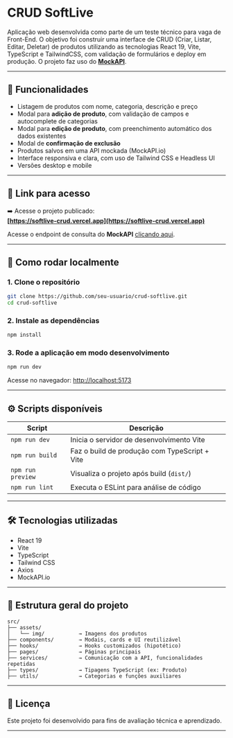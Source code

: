 # CRUD SoftLive

Aplicação web desenvolvida como parte de um teste técnico para vaga de Front-End. O objetivo foi construir uma interface de CRUD (Criar, Listar, Editar, Deletar) de produtos utilizando as tecnologias React 19, Vite, TypeScript e TailwindCSS, com validação de formulários e deploy em produção. O projeto faz uso do **[MockAPI](https://mockapi.io/)**.

---

## 🧩 Funcionalidades

- Listagem de produtos com nome, categoria, descrição e preço
- Modal para **adição de produto**, com validação de campos e autocomplete de categorias
- Modal para **edição de produto**, com preenchimento automático dos dados existentes
- Modal de **confirmação de exclusão**
- Produtos salvos em uma API mockada (MockAPI.io)
- Interface responsiva e clara, com uso de Tailwind CSS e Headless UI
- Versões desktop e mobile

---

## 🔗 Link para acesso

➡️ Acesse o projeto publicado:  
**[https://softlive-crud.vercel.app](https://softlive-crud.vercel.app)**

Acesse o endpoint de consulta do **MockAPI** [clicando aqui](https://686e751fc9090c495389bc76.mockapi.io/crud/softlive/recursos).


---

## 🚀 Como rodar localmente

### 1. Clone o repositório

```bash
git clone https://github.com/seu-usuario/crud-softlive.git
cd crud-softlive
```

### 2. Instale as dependências

```bash
npm install
```

### 3. Rode a aplicação em modo desenvolvimento

```bash
npm run dev
```

Acesse no navegador: [http://localhost:5173](http://localhost:5173)

---

## ⚙️ Scripts disponíveis

| Script         | Descrição                                      |
|----------------|------------------------------------------------|
| `npm run dev`  | Inicia o servidor de desenvolvimento Vite      |
| `npm run build`| Faz o build de produção com TypeScript + Vite  |
| `npm run preview`| Visualiza o projeto após build (`dist/`)    |
| `npm run lint` | Executa o ESLint para análise de código        |

---

## 🛠️ Tecnologias utilizadas

- React 19
- Vite
- TypeScript
- Tailwind CSS
- Axios
- MockAPI.io

---

## 📁 Estrutura geral do projeto

```
src/
├── assets/
│   └── img/           → Imagens dos produtos
├── components/        → Modais, cards e UI reutilizável
├── hooks/             → Hooks customizados (hipotético)
├── pages/             → Páginas principais
├── services/          → Comunicação com a API, funcionalidades repetidas
├── types/             → Tipagens TypeScript (ex: Produto)
├── utils/             → Categorias e funções auxiliares
```

---

## 📃 Licença

Este projeto foi desenvolvido para fins de avaliação técnica e aprendizado.

---

